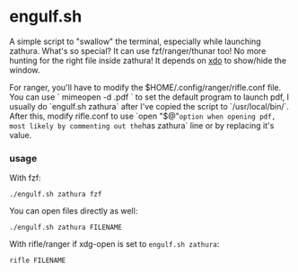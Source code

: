 # engulf.sh 

A simple script to "swallow" the terminal, especially while launching zathura. What's so special?
It can use fzf/ranger/thunar too! No more hunting for the right file inside zathura!
It depends on [xdo](https://github.com/baskerville/xdo) to show/hide the window.

For ranger, you'll have to modify the $HOME/.config/ranger/rifle.conf file.
You can use ` mimeopen -d .pdf ` to set the default program to launch pdf, I usually do `engulf.sh zathura` after I've copied the script to `/usr/local/bin/`.
After this, modify rifle.conf to use `open "$@"` option when opening pdf, most likely by commenting out the `has zathura` line or by replacing it's value.


### usage
With fzf:
```
./engulf.sh zathura fzf 
```

You can open files directly as well:
```
./engulf.sh zathura FILENAME
```
With rifle/ranger if xdg-open is set to `engulf.sh zathura`:
```
rifle FILENAME
```
